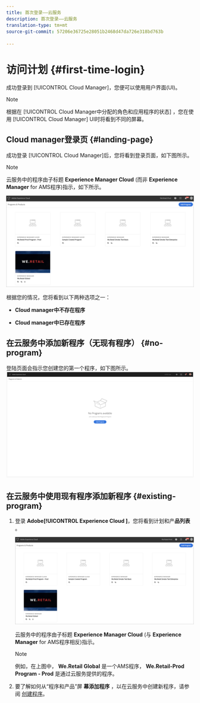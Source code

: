 ```yaml
---
title: 首次登录——云服务
description: 首次登录——云服务
translation-type: tm+mt
source-git-commit: 57206e36725e28051b2468d47da726e318bd763b

---
```



# 访问计划 {#first-time-login}

成功登录到 [!UICONTROL Cloud Manager]，您便可以使用用户界面(UI)。

>[!NOTE]
>
>根据在 [!UICONTROL Cloud Manager中分配的角色和应用程序的状态] ，您在使用 [!UICONTROL Cloud Manager] UI时将看到不同的屏幕。

## Cloud manager登录页 {#landing-page}

成功登录 [!UICONTROL Cloud Manager]后，您将看到登录页面，如下图所示。

>[!NOTE]
>
>云服务中的程序由子标题 **Experience Manager Cloud** (而非 **Experience Manager** for AMS程序)指示，如下所示。

![](assets/first_timelogin1.png)


根据您的情况，您将看到以下两种选项之一：

* **Cloud manager中不存在程序**

* **Cloud manager中已存在程序**

## 在云服务中添加新程序（无现有程序） {#no-program}


登陆页面会指示您创建您的第一个程序，如下图所示。
![](assets/first_timelogin0.png)


## 在云服务中使用现有程序添加新程序 {#existing-program}


1. 登录 **Adobe[!UICONTROL Experience Cloud ]**，您将看到计划和产**品列表&#x200B;**。

   ![](assets/first_timelogin1.png)

   云服务中的程序由子标题 **Experience Manager Cloud** (与 **Experience Manager** for AMS程序相反)指示。

   >[!NOTE]
   >例如，在上图中， **We.Retail Global** 是一个AMS程序， **We.Retail-Prod Program - Prod** 是通过云服务提供的程序。

1. 要了解如何从“程序和产品”屏 **幕添加程序** ，以在云服务中创建新程序，请参阅 [创建程序](/help/onboarding/getting-access-to-aem-in-cloud/creating-a-program.md)。


